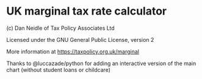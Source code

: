 # UK marginal tax rate calculator

(c) Dan Neidle of Tax Policy Associates Ltd

Licensed under the GNU General Public License, version 2

More information at https://taxpolicy.org.uk/marginal

Thanks to @luccazade/python for adding an interactive version of the main chart (without student loans or childcare) 
